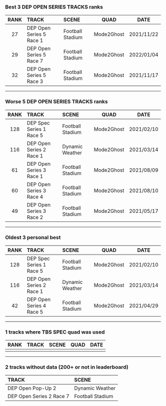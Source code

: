 ### Best 3 DEP OPEN SERIES TRACKS ranks
|RANK|TRACK|SCENE|QUAD|DATE|
|:---:|:---|:---|:---:|:---:|
|27|DEP Open Series 5 Race 1|Football Stadium|Mode2Ghost|2021/11/22|
|29|DEP Open Series 5 Race 7|Football Stadium|Mode2Ghost|2022/01/04|
|32|DEP Open Series 5 Race 3|Football Stadium|Mode2Ghost|2021/11/17|
---
### Worse 5 DEP OPEN SERIES TRACKS ranks
|RANK|TRACK|SCENE|QUAD|DATE|
|:---:|:---|:---|:---:|:---:|
|128|DEP Spec Series 1 Race 5|Football Stadium|Mode2Ghost|2021/02/10|
|116|DEP Open Series 2 Race 1|Dynamic Weather|Mode2Ghost|2021/03/14|
|61|DEP Open Series 3 Race 1|Football Stadium|Mode2Ghost|2021/08/09|
|60|DEP Open Series 3 Race 4|Football Stadium|Mode2Ghost|2021/08/10|
|49|DEP Open Series 3 Race 2|Football Stadium|Mode2Ghost|2021/05/17|
---
### Oldest 3 personal best
|RANK|TRACK|SCENE|QUAD|DATE|
|:---:|:---|:---|:---:|:---:|
|128|DEP Spec Series 1 Race 5|Football Stadium|Mode2Ghost|2021/02/10|
|116|DEP Open Series 2 Race 1|Dynamic Weather|Mode2Ghost|2021/03/14|
|42|DEP Open Series 4 Race 5|Football Stadium|Mode2Ghost|2021/04/29|
---
### 1 tracks where TBS SPEC quad was used
|RANK|TRACK|SCENE|QUAD|DATE|
|:---:|:---|:---|:---:|:---:|
||||||
---
### 2 tracks without data (200+ or not in leaderboard)
|TRACK|SCENE|
|:---|:---|
|DEP Open Pop-Up 2|Dynamic Weather|
|DEP Open Series 2 Race 7|Football Stadium|
